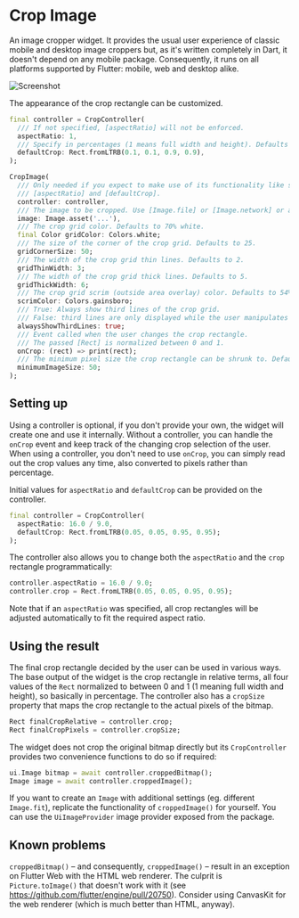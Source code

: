 # Crop Image

An image cropper widget. It provides the usual user experience of classic mobile and desktop
image croppers but, as it's written completely in Dart, it doesn't depend on any mobile package.
Consequently, it runs on all platforms supported by Flutter: mobile, web and desktop alike.

![Screenshot](https://raw.githubusercontent.com/deakjahn/crop_image/master/example/assets/sample.gif "Screenshot")

The appearance of the crop rectangle can be customized.

```dart
final controller = CropController(
  /// If not specified, [aspectRatio] will not be enforced.
  aspectRatio: 1,
  /// Specify in percentages (1 means full width and height). Defaults to the full image.
  defaultCrop: Rect.fromLTRB(0.1, 0.1, 0.9, 0.9),
);

CropImage(
  /// Only needed if you expect to make use of its functionality like setting initial values of
  /// [aspectRatio] and [defaultCrop].
  controller: controller,
  /// The image to be cropped. Use [Image.file] or [Image.network] or any other [Image].
  image: Image.asset('...'),
  /// The crop grid color. Defaults to 70% white.
  final Color gridColor: Colors.white;
  /// The size of the corner of the crop grid. Defaults to 25.
  gridCornerSize: 50;
  /// The width of the crop grid thin lines. Defaults to 2.
  gridThinWidth: 3;
  /// The width of the crop grid thick lines. Defaults to 5.
  gridThickWidth: 6;
  /// The crop grid scrim (outside area overlay) color. Defaults to 54% black.
  scrimColor: Colors.gainsboro;
  /// True: Always show third lines of the crop grid.
  /// False: third lines are only displayed while the user manipulates the grid (default).
  alwaysShowThirdLines: true;
  /// Event called when the user changes the crop rectangle.
  /// The passed [Rect] is normalized between 0 and 1.
  onCrop: (rect) => print(rect);
  /// The minimum pixel size the crop rectangle can be shrunk to. Defaults to 100.
  minimumImageSize: 50;
);
```

## Setting up

Using a controller is optional, if you don't provide your own, the widget will create one and use it internally.
Without a controller, you can handle the `onCrop` event and keep track of the changing crop selection of the user.
When using a controller, you don't need to use `onCrop`, you can simply read out the crop values any time,
also converted to pixels rather than percentage.

Initial values for `aspectRatio` and `defaultCrop` can be provided on the controller.

```dart
final controller = CropController(
  aspectRatio: 16.0 / 9.0,
  defaultCrop: Rect.fromLTRB(0.05, 0.05, 0.95, 0.95);
);
```

The controller also allows you to change both the `aspectRatio` and the `crop` rectangle programmatically:

```dart
controller.aspectRatio = 16.0 / 9.0;
controller.crop = Rect.fromLTRB(0.05, 0.05, 0.95, 0.95);
```

 Note that if an `aspectRatio` was specified, all crop rectangles will be adjusted automatically to fit the
 required aspect ratio.

## Using the result

The final crop rectangle decided by the user can be used in various ways. The base output of the widget
is the crop rectangle in relative terms, all four values of the `Rect` normalized to between 0 and 1
(1 meaning full width and height), so basically in percentage. The controller also has a `cropSize` property
that maps the crop rectangle to the actual pixels of the bitmap.

```dart
Rect finalCropRelative = controller.crop;
Rect finalCropPixels = controller.cropSize;
```

The widget does not crop the original bitmap directly but its `CropController` provides two convenience functions
to do so if required:

```dart
ui.Image bitmap = await controller.croppedBitmap();
Image image = await controller.croppedImage();
```

If you want to create an `Image` with additional settings (eg. different `Image.fit`), replicate the functionality of
`croppedImage()` for yourself. You can use the `UiImageProvider` image provider exposed from the package.

## Known problems

`croppedBitmap()` – and consequently, `croppedImage()` – result in an exception on Flutter Web with the HTML web renderer.
The culprit is `Picture.toImage()` that doesn't work with it (see https://github.com/flutter/engine/pull/20750).
Consider using CanvasKit for the web renderer (which is much better than HTML, anyway).
